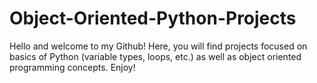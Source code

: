 # Object-Oriented-Python-Projects

Hello and welcome to my Github! Here, you will find projects focused on basics of Python (variable types, loops, etc.) as well as object oriented programming concepts. Enjoy!
